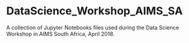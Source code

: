 # DataScience_Workshop_AIMS_SA
A collection of Jupyter Notebooks files used during the Data Science Workshop in AIMS South Africa, April 2018.
